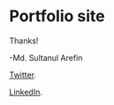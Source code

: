 ﻿# Portfolio site


Thanks!

-Md. Sultanul Arefin
 

[Twitter](https://twitter.com/mdsultanul).

[LinkedIn](https://linkedin.com/in/mdarefin28/).
